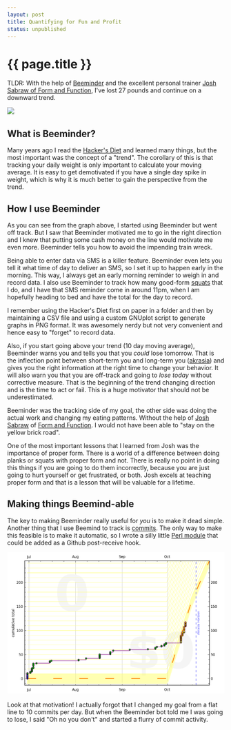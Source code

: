 ```yaml
---
layout: post
title: Quantifying for Fun and Profit
status: unpublished
---
```


# {{ page.title }}


TLDR: With the help of [Beeminder](http://beeminder.com) and the excellent personal trainer
[Josh Sabraw of Form and Function](http://pdxtraining.com), I've lost 27 pounds and continue on a downward trend.

<img src="https://www.beeminder.com/dukeleto/goals/weight/graph?style=hist">

## What is Beeminder?

Many years ago I read the [Hacker's Diet](http://www.fourmilab.ch/hackdiet/www/hackdiet.html) and learned many
things, but the most important was the concept of a "trend". The corollary of
this is that tracking your daily weight is only important to calculate your
moving average. It is easy to get demotivated if you have a single day spike in
weight, which is why it is much better to gain the perspective from the trend.

## How I use Beeminder

As you can see from the graph above, I started using Beeminder but went off
track. But I saw that Beeminder motivated me to go in the right direction
and I knew that putting some cash money on the line would motivate me even more.
Beeminder tells you how to avoid the impending train wreck.

Being able to enter data via SMS is a killer feature. Beeminder even lets you
tell it what time of day to deliver an SMS, so I set it up to happen early in
the morning. This way, I always get an early morning reminder to weigh in and
record data. I also use Beeminder to track how many good-form [squats](https://www.beeminder.com/dukeleto/goals/squats) that I do,
and I have that SMS reminder come in around 11pm, when I am hopefully heading
to bed and have the total for the day to record.

I remember using the Hacker's Diet first on paper in a folder and
then by maintaining a CSV file and using a custom GNUplot script to generate
graphs in PNG format. It was awesomely nerdy but not very convenient and hence
easy to "forget" to record data.

Also, if you start going above your trend (10 day moving average), Beeminder
warns you and tells you that you *could* lose tomorrow. That is the inflection
point between short-term you and long-term you ([akrasia](http://blog.beeminder.com/akrasia/)) and gives you the right
information at the right time to change your behavior. It will also warn you
that you are off-track and going to *lose today* without corrective measure. That
is the beginning of the trend changing direction and is the time to act or fail.
This is a huge motivator that should not be underestimated.

Beeminder was the tracking side of my goal, the other side was doing the actual
work and changing my eating patterns. Without the help of [Josh Sabraw](https://twitter.com/pdxtraining) of [Form and Function](http://pdxtraining.com).
I would not have been able to "stay on the yellow brick road". 

One of the most important lessons that I learned from Josh was the importance of proper form. There is a
world of a difference between doing planks or squats with proper form and not. There is
really no point in doing this things if you are going to do them incorrectly, because
you are just going to hurt yourself or get frustrated, or both. Josh excels at teaching
proper form and that is a lesson that will be valuable for a lifetime.

## Making things Beemind-able

The key to making Beeminder really useful for *you* is to make it dead simple.
Another thing that I use Beemind to track is [commits](https://www.beeminder.com/dukeleto/goals/github_commits). 
The only way to make this feasible is to make it automatic, so I wrote a silly little [Perl module](https://github.com/letolabs/App-Beeminder-Hook) that
could be added as a Github post-receive hook.

<img src="/images/github_commits_graph.png">

Look at that motivation! I actually forgot that I changed my goal from a flat
line to 10 commits per day. But when the Beeminder bot told me I was going to
lose, I said "Oh no you don't" and started a flurry of commit activity.
